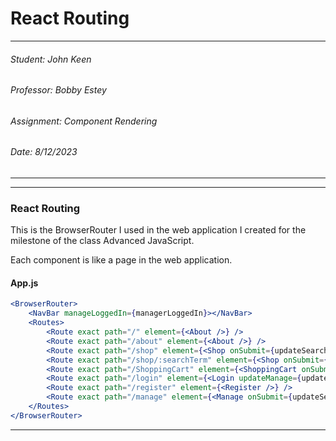 # React Routing

---
###### Student: John Keen
###### Professor: Bobby Estey
###### Assignment: Component Rendering
###### Date: 8/12/2023

---

---
### React Routing

This is the BrowserRouter I used in the web application I created for the milestone of the class Advanced JavaScript.

Each component is like a page in the web application.  


#### App.js

```jsx
<BrowserRouter>
    <NavBar manageLoggedIn={managerLoggedIn}></NavBar>
    <Routes>
        <Route exact path="/" element={<About />} />
        <Route exact path="/about" element={<About />} />
        <Route exact path="/shop" element={<Shop onSubmit={updateSearchResults} addToCart={addToMyCart} basket={renderedList} />} />
        <Route exact path="/shop/:searchTerm" element={<Shop onSubmit={updateSearchResults} addToCart={addToMyCart} basket={renderedList}/>} />
        <Route exact path="/ShoppingCart" element={<ShoppingCart onSubmit={updateSearchResults} removeFromCart={removeFromMyCart} basket={myCart}/>} />
        <Route exact path="/login" element={<Login updateManage={updateManagerLoggedIn}/>} />
        <Route exact path="/register" element={<Register />} />
        <Route exact path="/manage" element={<Manage onSubmit={updateSearchResults} basket={renderedList} reload={loadProducts}/>} />
    </Routes>
</BrowserRouter>
```

---
